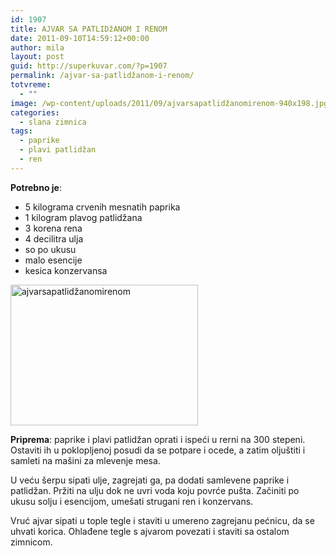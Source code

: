 ```yaml
---
id: 1907
title: AJVAR SA PATLIDžANOM I RENOM
date: 2011-09-10T14:59:12+00:00
author: mila
layout: post
guid: http://superkuvar.com/?p=1907
permalink: /ajvar-sa-patlidžanom-i-renom/
totvreme:
  - ""
image: /wp-content/uploads/2011/09/ajvarsapatlidžanomirenom-940x198.jpg
categories:
  - slana zimnica
tags:
  - paprike
  - plavi patlidžan
  - ren
---
```

**Potrebno je**:

  * 5 kilograma crvenih mesnatih paprika
  * 1 kilogram plavog patlidžana
  * 3 korena rena
  * 4 decilitra ulja
  * so po ukusu
  * malo esencije
  * kesica konzervansa

[<img class="alignnone size-medium wp-image-9733" src="/wp-content/uploads/2011/09/ajvarsapatlidžanomirenom-300x225.jpg" alt="ajvarsapatlidžanomirenom" width="300" height="225" />](/wp-content/uploads/2011/09/ajvarsapatlidžanomirenom-e1441803978169.jpg)

**Priprema**: paprike i plavi patlidžan oprati i ispeći u rerni na 300 stepeni. Ostaviti ih u poklopljenoj posudi da se potpare i ocede, a zatim oljuštiti i samleti na mašini za mlevenje mesa.

U veću šerpu sipati ulje, zagrejati ga, pa dodati samlevene paprike i patlidžan. Pržiti na ulju dok ne uvri voda koju povrće pušta. Začiniti po ukusu solju i esencijom, umešati strugani ren i konzervans.

Vruć ajvar sipati u tople tegle i staviti u umereno zagrejanu pećnicu, da se uhvati korica. Ohlađene tegle s ajvarom povezati i staviti sa ostalom zimnicom.